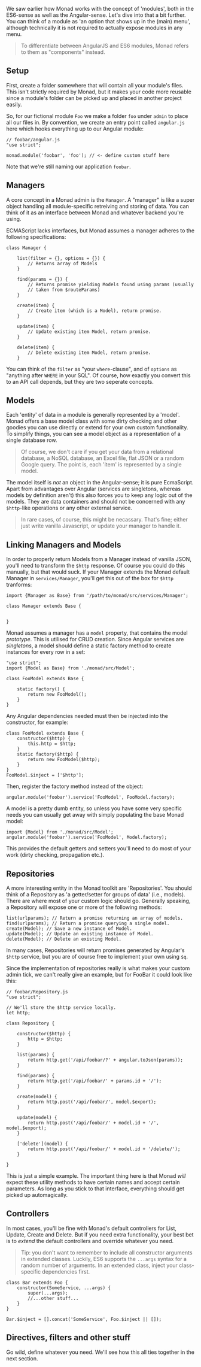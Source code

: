 We saw earlier how Monad works with the concept of 'modules', both in the
ES6-sense as well as the Angular-sense. Let's dive into that a bit further.
You can think of a module as 'an option that shows up in the (main) menu',
although technically it is not required to actually expose modules in any menu.

> To differentiate between AngularJS and ES6 modules, Monad refers to them as
> "components" instead.

## Setup
First, create a folder somewhere that will contain all your module's files. This
isn't strictly required by Monad, but it makes your code more reusable since a
module's folder can be picked up and placed in another project easily.

So, for our fictional module `Foo` we make a folder `foo` under `admin`
to place all our files in. By convention, we create an entry point called
`angular.js` here which hooks everything up to our Angular module:

    // foobar/angular.js
    "use strict";

    monad.module('foobar', 'foo'); // <- define custom stuff here

Note that we're still naming our application `foobar`.

## Managers
A core concept in a Monad admin is the `Manager`. A "manager" is like a super
object handling all module-specific retreiving and storing of data. You can
think of it as an interface between Monad and whatever backend you're using.

ECMAScript lacks interfaces, but Monad assumes a manager adheres to the
following specifications:

    class Manager {
    
        list(filter = {}, options = {}) {
            // Returns array of Models
        }

        find(params = {}) {
            // Returns promise yielding Models found using params (usually
            // taken from $routeParams)
        }

        create(item) {
            // Create item (which is a Model), return promise.
        }

        update(item) {
            // Update existing item Model, return promise.
        }

        delete(item) {
            // Delete existing item Model, return promise.
        }

You can think of the `filter` as "your `where`-clause", and of `options` as
"anything after `WHERE` in your SQL". Of course, how exactly you convert this to
an API call depends, but they are two seperate concepts.

## Models
Each 'entity' of data in a module is generally represented by a 'model'. Monad
offers a base model class with some dirty checking and other goodies you can use
directly or extend for your own custom functionality. To simplify things, you
can see a model object as a representation of a single database row.

> Of course, we don't care if you get your data from a relational database,
> a NoSQL database, an Excel file, flat JSON or a random Google query. The
> point is, each 'item' is represented by a single model.

The model itself is _not_ an object in the Angular-sense; it is pure EcmaScript.
Apart from advantages over Angular (services are singletons, whereas models by
definition aren't) this also forces you to keep any logic out of the models.
They are data containers and should not be concerned with any `$http`-like
operations or any other external service.

> In rare cases, of course, this might be necassary. That's fine; either just
> write vanilla Javascript, or update your manager to handle it.

## Linking Managers and Models
In order to properly return Models from a Manager instead of vanilla JSON,
you'll need to transform the `$http` response. Of course you could do this
manually, but that would suck. If your Manager extends the Monad default
Manager in `services/Manager`, you'll get this out of the box for `$http`
tranforms:

    import {Manager as Base} from '/path/to/monad/src/services/Manager';

    class Manager extends Base {

        
    }

Monad assumes a manager has a `model` property, that contains the model
_prototype_. This is utilised for CRUD creation.
Since Angular services are _singletons_, a model should define a static factory
method to create instances for every row in a set:

    "use strict";
    import {Model as Base} from './monad/src/Model';

    class FooModel extends Base {
        
        static factory() {
            return new FooModel();
        }
    }

Any Angular dependencies needed must then be injected into the constructor,
for example:

    class FooModel extends Base {
        constructor($http) {
            this.http = $http;
        }
        static factory($http) {
            return new FooModel($http);
        }
    }
    FooModel.$inject = ['$http'];

Then, register the factory method instead of the object:

    angular.module('foobar').service('FooModel', FooModel.factory);

A model is a pretty dumb entity, so unless you have some very specific needs you
can usually get away with simply populating the base Monad model:

    import {Model} from './monad/src/Model';
    angular.module('foobar').service('FooModel', Model.factory);

This provides the default getters and setters you'll need to do most of your
work (dirty checking, propagation etc.).

## Repositories
A more interesting entity in the Monad toolkit are 'Repositories'. You should
think of a Repository as 'a getter/setter for groups of data' (i.e., models).
There are where most of your custom logic should go. Generally speaking, a
Repository will expose one or more of the following methods:

    list(urlparams); // Return a promise returning an array of models.
    find(urlparams); // Return a promise querying a single model.
    create(Model); // Save a new instance of Model.
    update(Model); // Update an existing instance of Model.
    delete(Model); // Delete an existing Model.

In many cases, Repositories will return promises generated by Angular's `$http`
service, but you are of course free to implement your own using `$q`.

Since the implementation of repositories really is what makes your custom admin
tick, we can't really give an example, but for FooBar it could look like this:

    // foobar/Repository.js
    "use strict";

    // We'll store the $http service locally.
    let http;

    class Repository {

        constructor($http) {
            http = $http;
        }

        list(params) {
            return http.get('/api/foobar/?' + angular.toJson(params));
        }

        find(params) {
            return http.get('/api/foobar/' + params.id + '/');
        }

        create(model) {
            return http.post('/api/foobar/', model.$export);
        }

        update(model) {
            return http.post('/api/foobar/' + model.id + '/', model.$export);
        }

        ['delete'](model) {
            return http.post('/api/foobar/' + model.id + '/delete/');
        }

    }

This is just a simple example. The important thing here is that Monad _will_
expect these utility methods to have certain names and accept certain
parameters. As long as you stick to that interface, everything should get
picked up automagically.

## Controllers
In most cases, you'll be fine with Monad's default controllers for List, Update,
Create and Delete. But if you need extra functionality, your best bet is to
_extend_ the default controllers and override whatever you need.

> Tip: you don't want to remember to include all constructor arguments in
> extended classes. Luckily, ES6 supports the `...args` syntax for a random
> number of arguments. In an extended class, inject your class-specific
> dependencies first.

    class Bar extends Foo {
        constructor(SomeService, ...args) {
            super(...args);
            //...other stuff...
        }
    }

    Bar.$inject = [].concat('SomeService', Foo.$inject || []);

## Directives, filters and other stuff
Go wild, define whatever you need. We'll see how this all ties together in the
next section.

